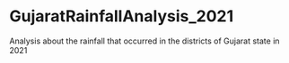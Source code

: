 # GujaratRainfallAnalysis_2021
Analysis about the rainfall that occurred in the districts of Gujarat state in 2021
